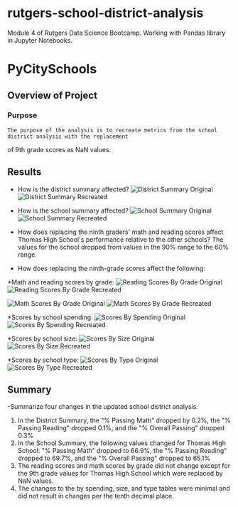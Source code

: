 # rutgers-school-district-analysis
Module 4 of Rutgers Data Science Bootcamp. Working with Pandas library in Jupyter Notebooks.

# PyCitySchools

## Overview of Project

### Purpose
	The purpose of the analysis is to recreate metrics from the school district analysis with the replacement 
of 9th grade scores as NaN values.

## Results

- How is the district summary affected?
![District Summary Original](/Resources/01a-District_Summary.png "District Summary Original")
![District Summary Recreated](/Resources/01b-District_Summary.png "District Summary Recreated")	
	
- How is the school summary affected?
![School Summary Original](/Resources/02a-School_Summary.png "School Summary Original")
![School Summary Recreated](/Resources/02b-School_Summary.png "School Summary Recreated")

- How does replacing the ninth graders' math and reading scores affect Thomas High School's performance 
relative to the other schools?
	The values for the school dropped from values in the 90% range to the 60% range.

- How does replacing the ninth-grade scores affect the following:

*Math and reading scores by grade:
![Reading Scores By Grade Original](/Resources/03a-Reading_Scores_By_Grade.png "Reading Scores By Grade Original")
![Reading Scores By Grade Recreated](/Resources/03b-Reading_Scores_By_Grade.png "Reading Scores By Grade Recreated")

![Math Scores By Grade Original](/Resources/04a-Math_Scores_By_Grade.png "Math Scores By Grade Original")
![Math Scores By Grade Recreated](/Resources/04b-Math_Scores_By_Grade.png "Math Scores By Grade Recreated")

*Scores by school spending:
![Scores By Spending Original](/Resources/05a-Scores_by_Spending.png "Scores By Spending Original")
![Scores By Spending Recreated](/Resources/05b-Scores_by_Spending.png "Scores By Spending Recreated")

*Scores by school size:
![Scores By Size Original](/Resources/06a-Scores_by_Size.png "Scores By Size Original")
![Scores By Size Recreated](/Resources/06b-Scores_by_Size.png "Scores By Size Recreated")

*Scores by school type:
![Scores By Type Original](/Resources/07a-Scores_by_Type.png "Scores By Type Original")
![Scores By Type Recreated](/Resources/07b-Scores_by_Type.png "Scores By Type Recreated")

## Summary
-Summarize four changes in the updated school district analysis.
1. In the District Summary, the "% Passing Math" dropped by 0.2%, the "% Passing Reading" dropped 0.1%, and
 the "% Overall Passing" dropped 0.3%
2. In the School Summary, the following values changed for Thomas High School: "% Passing Math" dropped to 66.9%, 
the "% Passing Reading" dropped to 69.7%, and the "% Overall Passing" dropped to 65.1%
3. The reading scores and math scores by grade did not change except for the 9th grade values for Thomas High 
School which were replaced by NaN values.
4. The changes to the by spending, size, and type tables were minimal and did not result in changes per the tenth 
decimal place.
